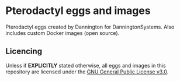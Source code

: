 # Pterodactyl eggs and images

Pterodactyl eggs created by Dannington for DanningtonSystems. Also includes custom Docker images (open source).

## Licencing
Unless if **EXPLICITLY** stated otherwise, all eggs and images in this repository are licensed under the [GNU General Public License v3.0](LICENSE.md).